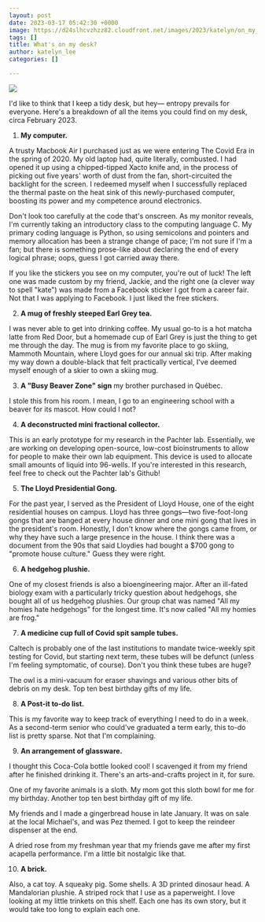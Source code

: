 ```yaml
---
layout: post
date: 2023-03-17 05:42:30 +0000
image: https://d24slhcvzhzz82.cloudfront.net/images/2023/katelyn/on_my_desk.jpg
tags: []
title: What's on my desk?
author: katelyn_lee
categories: []

---
```

![](https://d24slhcvzhzz82.cloudfront.net/images/2023/katelyn/on_my_desk.jpg)

I'd like to think that I keep a tidy desk, but hey— entropy prevails for everyone. Here's a breakdown of all the items you could find on my desk, circa February 2023.

1. **My computer.**

A trusty Macbook Air I purchased just as we were entering The Covid Era in the spring of 2020. My old laptop had, quite literally, combusted. I had opened it up using a chipped-tipped Xacto knife and, in the process of picking out five years' worth of dust from the fan, short-circuited the backlight for the screen. I redeemed myself when I successfully replaced the thermal paste on the heat sink of this newly-purchased computer, boosting its power and my competence around electronics.

Don't look too carefully at the code that's onscreen. As my monitor reveals, I'm currently taking an introductory class to the computing language C. My primary coding language is Python, so using semicolons and pointers and memory allocation has been a strange change of pace; I'm not sure if I'm a fan; but there is something prose-like about declaring the end of every logical phrase; oops, guess I got carried away there.

If you like the stickers you see on my computer, you're out of luck! The left one was made custom by my friend, Jackie, and the right one (a clever way to spell "kate") was made from a Facebook sticker I got from a career fair. Not that I was applying to Facebook. I just liked the free stickers.

2. **A mug of freshly steeped Earl Grey tea.**

I was never able to get into drinking coffee. My usual go-to is a hot matcha latte from Red Door, but a homemade cup of Earl Grey is just the thing to get me through the day. The mug is from my favorite place to go skiing, Mammoth Mountain, where Lloyd goes for our annual ski trip. After making my way down a double-black that felt practically vertical, I've deemed myself enough of a skier to own a skiing mug.

3. **A "Busy Beaver Zone" sign** my brother purchased in Québec.

I stole this from his room. I mean, I go to an engineering school with a beaver for its mascot. How could I not?

4. **A deconstructed mini fractional collector.**

This is an early prototype for my research in the Pachter lab. Essentially, we are working on developing open-source, low-cost bioinstruments to allow for people to make their own lab equipment. This device is used to allocate small amounts of liquid into 96-wells. If you're interested in this research, feel free to check out the Pachter lab's Github!

5. **The Lloyd Presidential Gong.**

For the past year, I served as the President of Lloyd House, one of the eight residential houses on campus. Lloyd has three gongs—two five-foot-long gongs that are banged at every house dinner and one mini gong that lives in the president's room. Honestly, I don't know where the gongs came from, or why they have such a large presence in the house. I think there was a document from the 90s that said Lloydies had bought a $700 gong to "promote house culture." Guess they were right.

6. **A hedgehog plushie.**

One of my closest friends is also a bioengineering major. After an ill-fated biology exam with a particularly tricky question about hedgehogs, she bought all of us hedgehog plushies. Our group chat was named "All my homies hate hedgehogs" for the longest time. It's now called "All my homies are frog."

7. **A medicine cup full of Covid spit sample tubes.**

Caltech is probably one of the last institutions to mandate twice-weekly spit testing for Covid, but starting next term, these tubes will be defunct (unless I'm feeling symptomatic, of course). Don't you think these tubes are huge?

The owl is a mini-vacuum for eraser shavings and various other bits of debris on my desk. Top ten best birthday gifts of my life.

8. **A Post-it to-do list.**

This is my favorite way to keep track of everything I need to do in a week. As a second-term senior who could've graduated a term early, this to-do list is pretty sparse. Not that I'm complaining.

9. **An arrangement of glassware.**

I thought this Coca-Cola bottle looked cool! I scavenged it from my friend after he finished drinking it. There's an arts-and-crafts project in it, for sure.

One of my favorite animals is a sloth. My mom got this sloth bowl for me for my birthday. Another top ten best birthday gift of my life.

My friends and I made a gingerbread house in late January. It was on sale at the local Michael's, and was Pez themed. I got to keep the reindeer dispenser at the end.

A dried rose from my freshman year that my friends gave me after my first acapella performance. I'm a little bit nostalgic like that.

10. **A brick.**

Also, a cat toy. A squeaky pig. Some shells. A 3D printed dinosaur head. A Mandalorian plushie. A striped rock that I use as a paperweight. I love looking at my little trinkets on this shelf. Each one has its own story, but it would take too long to explain each one.